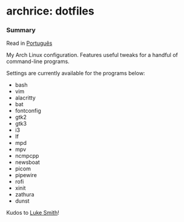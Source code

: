 # archrice: dotfiles

### Summary

Read in [Português](./LEIAME.md)

My Arch Linux configuration. Features useful tweaks for a handful of
command-line programs.

Settings are currently available for the programs below:
* bash
* vim
* alacritty
* bat
* fontconfig
* gtk2
* gtk3
* i3
* lf
* mpd
* mpv
* ncmpcpp
* newsboat
* picom
* pipewire
* rofi
* xinit
* zathura
* dunst

Kudos to [Luke Smith](https://github.com/LukeSmithxyz)!
